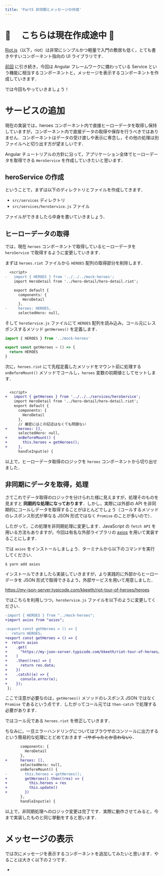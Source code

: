 ```yaml
---
title: 'Part5 非同期とメッセージの作成'
---
```


# 🚧 　こちらは現在作成途中 🚧

[Riot.js](https://riot.js.org/)（以下，riot）は非常にシンプルかつ軽量で入門の敷居も低く，とても書きやすいコンポーネント指向の UI ライブラリです．

[前回](https://zenn.dev/kkeeth/articles/riotjs_tour_of_hero_04) に引き続き，今回は Angular フレームワークに備わっている Service という機能に相当するコンポーネントと，メッセージを表示するコンポーネントを作成していきます．

では今回もやっていきましょう！

# サービスの追加

現在の実装では，heroes コンポーネント内で直接ヒーローデータを取得し保持していますが，コンポーネント内で直接データの取得や保存を行うべきではありません．コンポーネントはデータの受け渡しや表示に専念し，その他の処理は別ファイルへと切り出す方が望ましいです．

Angular チュートリアルの方針に沿って，アプリケーション全体でヒーローデータを取得できる `HeroService` を作成していきたいと思います．

## heroService の作成

ということで，まずは以下のディレクトリとファイルを作成してきます．

- `src/services` ディレクトリ
- `src/services/heroService.js` ファイル

ファイルができましたら中身を書いていきましょう．

## ヒーローデータの取得

では，現在 `heroes` コンポーネントで取得しているヒーローデータを `heroService` で取得するように変更していきます．

まずは `heroes.riot` ファイルから `HEROES` 配列の取得部分を削除します．

```diff
  <script>
-   import { HEROES } from '../../../mock-heroes';
    import HeroDetail from '../hero-detail/hero-detail.riot';

    export default {
      components: {
        HeroDetail
      },
-     heroes: HEROES,
      selectedHero: null,
```

そして `heroService.js` ファイルにて `HEROES` 配列を読み込み，コール元にレスポンスするメソッド `getHeroes()` を定義します．

```js
import { HEROES } from '../mock-heroes'

export const getHeroes = () => {
  return HEROES
}
```

次に，`heroes.riot` にて先程定義したメソッドをマウント前に処理する `onBeforeMount()` メソッドでコールし，`heroes` 変数の初期値としてセットします．

```diff

  <script>
+   import { getHeroes } from '../../../services/heroService';
    import HeroDetail from '../hero-detail/hero-detail.riot';
    export default {
      components: {
        HeroDetail
      },
      // 厳密にはこの記述はなくても問題ない
+     heroes: [],
      selectedHero: null,
+     onBeforeMount() {
+       this.heroes = getHeroes();
+     },
      handleInput(e) {
```

以上で，ヒーローデータ取得のロジックを `heroes` コンポーネントから切り出せました．

## 非同期にデータを取得，処理

さてこれでデータ取得のロジックを分けられた様に見えますが，処理そのものを見ますと **同期的な処理になっております**．しかし，実際には外部の API を非同期的にコールしデータを取得することがほとんどでしょう（コールするメソッドのレスポンス形式が単なる JSON 形式ではなく `Promise` のことが多いので）．

したがって，この処理を非同期処理に変更します．JavaScript の `fetch API` を用いる方法もありますが，今回は有名な外部ライブラリの [axios](https://www.npmjs.com/package/axios) を用いて実装することにします．

では `axios` をインストールしましょう．ターミナルから以下のコマンドを実行してください．

```bash
$ yarn add axios
```

インストールできましたら実装していきますが，より実践的に外部からヒーローデータを JSON 形式で取得できるよう，外部サービスを用いて用意しました．

https://my-json-server.typicode.com/kkeeth/riot-tour-of-heroes/heroes

ではこちらを利用しつつ，`heroService.js` ファイルを以下のように変更してください．

```diff
-import { HEROES } from "../mock-heroes";
+import axios from "axios";

-export const getHeroes = () => {
-  return HEROES;
+export const getHeroes = () => {
+  return axios
+    .get(
+      "https://my-json-server.typicode.com/kkeeth/riot-tour-of-heroes/heroes"
+    )
+    .then((res) => {
+      return res.data;
+    })
+    .catch((e) => {
+      console.error(e);
+    });
 };
```

ここで注意が必要なのは，`getHeroes()` メソッドのレスポンス JSON ではなく `Promise` であるという点です．したがってコール元では `then-catch` で処理する必要があります．

ではコール元である `heroes.riot` を修正していきます．

ちなみに，一旦エラーハンドリングについてはブラウザのコンソールに出力するという簡易的な処理にとどめておきます ~~（サボったとか言わない）~~．

```diff
       components: {
         HeroDetail
       },
+      heroes: [],
       selectedHero: null,
       onBeforeMount() {
-        this.heroes = getHeroes();
+        getHeroes().then((res) => {
+          this.heroes = res
+          this.update()
+        })
       },
       handleInput(e) {
```

以上で，非同期処理へのロジック変更は完了です．実際に動作させてみると，今まで実装したものと同じ挙動をすると思います．

# メッセージの表示

では次にメッセージを表示するコンポーネントを追加してみたいと思います．やることは大きく以下の２つです．

-

